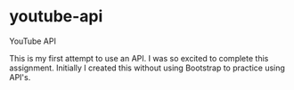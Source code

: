 # youtube-api
YouTube API 

This is my first attempt to use an API. I was so excited to complete this assignment. Initially I created this without using Bootstrap to practice using API's. 